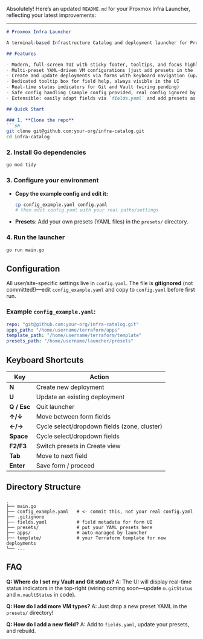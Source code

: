 Absolutely! Here’s an updated `README.md` for your Proxmox Infra Launcher, reflecting your latest improvements:

---

````markdown
# Proxmox Infra Launcher

A terminal-based Infrastructure Catalog and deployment launcher for Proxmox, written in Go using Bubble Tea and Lipgloss.

## Features

- Modern, full-screen TUI with sticky footer, tooltips, and focus highlights
- Multi-preset YAML-driven VM configurations (just add presets in the `presets/` directory)
- Create and update deployments via forms with keyboard navigation (up/down, tab, F2/F3 for presets, left/right for select fields)
- Dedicated tooltip box for field help, always visible in the UI
- Real-time status indicators for Git and Vault (wiring pending)
- Safe config handling (sample config provided, real config ignored by git)
- Extensible: easily adapt fields via `fields.yaml` and add presets as you grow!

## Quick Start

### 1. **Clone the repo**
```sh
git clone git@github.com:your-org/infra-catalog.git
cd infra-catalog
````

### 2. **Install Go dependencies**

```sh
go mod tidy
```

### 3. **Configure your environment**

* **Copy the example config and edit it:**

  ```sh
  cp config_example.yaml config.yaml
  # then edit config.yaml with your real paths/settings
  ```
* **Presets**: Add your own presets (YAML files) in the `presets/` directory.

### 4. **Run the launcher**

```sh
go run main.go
```

## Configuration

All user/site-specific settings live in `config.yaml`.
The file is **gitignored** (not committed!)—edit `config_example.yaml` and copy to `config.yaml` before first run.

### Example `config_example.yaml`:

```yaml
repo: "git@github.com:your-org/infra-catalog.git"
apps_path: "/home/username/terraform/apps"
template_path: "/home/username/terraform/template"
presets_path: "/home/username/launcher/presets"
```

## Keyboard Shortcuts

| Key         | Action                                       |
| ----------- | -------------------------------------------- |
| **N**       | Create new deployment                        |
| **U**       | Update an existing deployment                |
| **Q / Esc** | Quit launcher                                |
| **↑/↓**     | Move between form fields                     |
| **←/→**     | Cycle select/dropdown fields (zone, cluster) |
| **Space**   | Cycle select/dropdown fields                 |
| **F2/F3**   | Switch presets in Create view                |
| **Tab**     | Move to next field                           |
| **Enter**   | Save form / proceed                          |

## Directory Structure

```
.
├── main.go
├── config_example.yaml   # <- commit this, not your real config.yaml
├── .gitignore
├── fields.yaml           # field metadata for form UI
├── presets/              # put your YAML presets here
├── apps/                 # auto-managed by launcher
├── template/             # your Terraform template for new deployments
└── ...
```

## FAQ

**Q: Where do I set my Vault and Git status?**
A: The UI will display real-time status indicators in the top-right (wiring coming soon—update `m.gitStatus` and `m.vaultStatus` in code).

**Q: How do I add more VM types?**
A: Just drop a new preset YAML in the `presets/` directory!

**Q: How do I add a new field?**
A: Add to `fields.yaml`, update your presets, and rebuild.